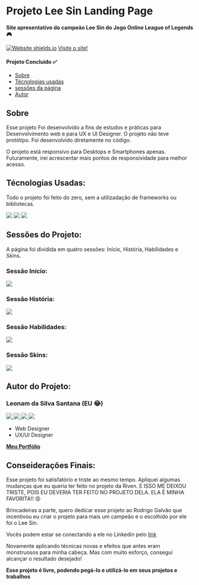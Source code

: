 <h1> Projeto Lee Sin Landing Page </h1>
<p><b>Site apresentativo do campeão Lee Sin do Jogo Online League of Legends 🎮</b></p>

[![Website shields.io](https://img.shields.io/website-up-down-green-red/http/shields.io.svg)](http://shields.io/)
<a href="https://leehsanttana.github.io/lee-sin-landing-page/#inicio"> Visite o site! </a>

<h4> 
	Projeto Concluído ✅
</h4>

<ul>
 <li><a href="#sobre">Sobre</a></li>
 <li><a href="#tecnologias">Técnologias usadas</a></li> 
 <li><a href="#sessoes">sessões da página</a></li>
 <li><a href="#autor">Autor</a></li> 
</ul>

<h2 id="sobre">Sobre</h2>
<p>Esse projeto Foi desenvolvido a fins de estudos e práticas para Desenvolvimento web e para UX e UI Designer. O projeto não teve protótipo.
Foi desenvolvido diretamente no código.</p>

<p>O projeto está responsivo para Desktops e Smartphones apenas. Futuramente, irei acrescentar mais pontos de responsividade para melhor acesso.</p>

<h2 id="tecnologias">Técnologias Usadas:</h2>

<p> Todo o projeto foi feito do zero, sem a utilizadação de frameworks ou bibliotecas. </p>

<p>
  <img src="https://img.shields.io/badge/HTML5-E34F26?style=for-the-badge&logo=html5&logoColor=white" />
  <img src="https://img.shields.io/badge/CSS3-1572B6?style=for-the-badge&logo=css3&logoColor=white" />
  <img src="https://img.shields.io/badge/JavaScript-323330?style=for-the-badge&logo=javascript&logoColor=F7DF1E" />
</p>

<h2 id="sessoes">Sessões do Projeto:</h2>

<p>A página foi dividida em quatro sessões: Início, História, Habilidades e Skins.<p>

<h3>Sessão Início:</h3>
<img src="https://live.staticflickr.com/65535/51314212881_05d3954154_k.jpg" />

<h3>Sessão História:</h3>
<img src="https://live.staticflickr.com/65535/51314212876_1252756020_k.jpg" />

<h3>Sessão Habilidades:</h3>
<img src="https://live.staticflickr.com/65535/51313473322_389e7c94c0_k.jpg" />

<h3>Sessão Skins:</h3>
<img src="https://live.staticflickr.com/65535/51314942899_393f9c2e34_k.jpg" />

<h2 id="autor">Autor do Projeto:</h2>

<h3>Leonam da Silva Santana (EU 😂)</h3>

<p> 
  <a href="https://www.linkedin.com/in/leonam-santana-5352a61b3/">
    <img src="https://img.shields.io/badge/LinkedIn-0077B5?style=for-the-badge&logo=linkedin&logoColor=white" />
  </a> 
  <a href="https://github.com/leehsanttana/">
    <img src="https://img.shields.io/badge/GitHub-100000?style=for-the-badge&logo=github&logoColor=white" />
  </a> 
  <a href="https://www.instagram.com/leonam.santtana/?igshid=s2debj44nc6v/">
    <img src="https://img.shields.io/badge/Instagram-E4405F?style=for-the-badge&logo=instagram&logoColor=white" />
  </a> 
  <a href="https://api.whatsapp.com/send?phone=5521976370007/">
    <img src="https://img.shields.io/badge/WhatsApp-25D366?style=for-the-badge&logo=whatsapp&logoColor=white" />
  </a>   
</p>

<ul>
  <li>Web Designer</li>
  <li>UX/UI Designer</li>
</ul>

<a href="https://leehsanttana.github.io/personal-portfolio/" target="_blanck"><b>Meu Portfólio</b></a>

<h2 id="consideracoes">Conseiderações Finais:</h2>

<p>
Esse projeto foi satisfatório e triste ao mesmo tempo. Apliquei algumas mudanças que eu queria ter feito no projeto da Riven. E ISSO ME DEIXOU TRISTE, POIS EU DEVERIA TER FEITO NO PROJETO DELA. ELA É MINHA FAVORITA!! 😡
</p>

<p> Brincadeiras a parte, quero dedicar esse projeto ao Rodrigo Galvão que incentivou eu criar o projeto para mais um campeão e o escolhido por ele foi o Lee Sin.
<p> Vocês podem estar se conectando a ele no Linkedin pelo <a href="https://www.linkedin.com/in/rodrigo-galv%C3%A3o-14873b214/">link</a>

<p> Novamente aplicando técnicas novas e efeitos que antes eram monstruosos para minha cabeça. Mas com muito esforço, consegui alcançar o resultado desejado!</p>

<p><b>Esse projeto é livre, podendo pegá-lo e utilizá-lo em seus projetos e trabalhos <b></p>
